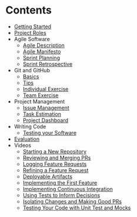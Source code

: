 # Contents

- [Getting Started](../../README.md)
- [Project Roles](./roles.md)
- Agile Software
    - [Agile Description](./agile.md)
    - [Agile Manifesto](./agile_manifesto.md)
    - [Sprint Planning](./planning.md)
    - [Sprint Retrospective](./retrospective.md)
- Git and GitHub
    - [Basics](./git_basics.md)
    - [Tips](./git_tips.md)
    - [Individual Exercise](./git_exercise_individual.md)
    - [Team Exercise](./git_exercise_team.md)
- Project Management
    - [Issue Management](./issues.md)
    - [Task Estimation](./estimation.md)
    - [Project Dashboard](./dashboard.md)
- Writing Code
    - [Testing your Software](./testing.md)
- [Evaluation](./evaluation.md)
- Videos
    - [Starting a New Repository](https://drive.google.com/file/d/1QKIMBj8Aewsvp3eHtc3ZxB2BZFQZwoao/view?usp=sharing "Starting a new Repository")
    - [Reviewing and Merging PRs](https://drive.google.com/file/d/19ooq9qdHZdhOkbxsyYkt1VCXsEQpdRQO/view?usp=sharing "Reviewing and Merging PRs")
    - [Logging Feature Requests](https://drive.google.com/file/d/1n7Bbgr6DBXDGgLoNifwTASSe8wax3e9g/view?usp=sharing "Video: Logging Feature Requests")
    - [Refining a Feature Request](https://drive.google.com/file/d/17cMkPLJP-gDVU5IFERgi_2Vo0Ff8PqgO/view?usp=sharing "Video: Refining a Feature Request")
    - [Deployable Artifacts](https://drive.google.com/file/d/1JdmV03vOxWLYWSVmAgdGr2e1YN7ff-5e/view?usp=sharing "Video: Deployable Artifacts")
    - [Implementing the First Feature](https://drive.google.com/file/d/1Gejl7be0UgtZZe8wL9J0IQM7weZ7RqTk/view?usp=sharing "Video: Implementing the First Feature")
    -  [Implementing Continuous Integration](https://drive.google.com/file/d/1hlTaBNjvvH14oY4eSOJkMBSWrICa70si/view?usp=sharing "Implementing Continuous Integration")
    -  [Using Tests to Inform Decisions](https://drive.google.com/file/d/1C96T5vUWZaAG6RtsR0b7yvmoTf-Sd-TF/view?usp=sharing "Using Tests to Inform Decisions")
    -  [Isolating Changes and Making Good PRs](https://drive.google.com/file/d/10Nk_DOStB9W1cFrYtx28y05y3lZI6FHl/view?usp=sharing "Isolating Changes and Making Good PRs")
    -  [Testing Your Code with Unit Test and Mocks](https://drive.google.com/file/d/1RNMUShsrPl4Ubylp6KHCHnXs97c18_2j/view?usp=sharing "Testing Your Code with Unit Tests and Mocks")
